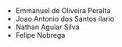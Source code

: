 ##
- Emmanuel de Oliveira Peralta
- Joao Antonio dos Santos ilario
- Nathan Aguiar Silva
- Felipe Nobrega
